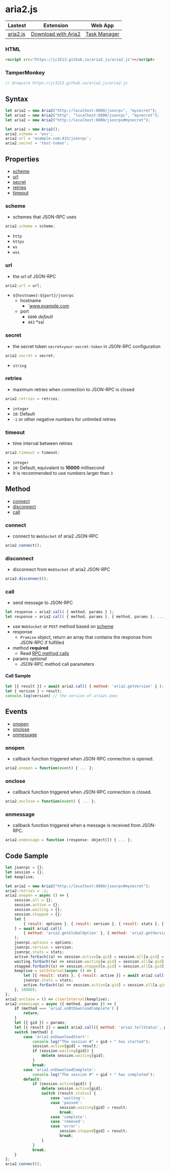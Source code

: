 # aria2.js

| Lastest | Extension | Web App |
| - | - | - |
| [aria2.js](https://jc3213.github.io/aria2.js/aria2.js) | [Download with Aria2](https://jc3213.github.io/download_with_aria2/) | [Task Manager](https://jc3213.github.io/aria2.js/app) |

### HTML
```HTML
<script src="https://jc3213.github.io/aria2.js/aria2.js"></script>
```

### TamperMonkey
```javascript
// @require https://jc3213.github.io/aria2.js/aria2.js
```

## Syntax
```javascript
let aria2 = new Aria2("http://localhost:6800/jsonrpc", "mysecret");
let aria2 = new Aria2("http", "localhost:6800/jsonrpc", "mysecret");
let aria2 = new Aria2("http://localhost:6800/jsonrpc#mysecret");
```

```javascript
let aria2 = new Aria2();
aria2.scheme = 'wss';
aria2.url = 'example.com:433/jsonrpc';
aria2.secret = 'test-token';
```

## Properties
- [scheme](#scheme)
- [url](#url)
- [secret](#secret)
- [retries](#retries)
- [timeout](#timeout)

### scheme
- schemes that JSON-RPC uses
```javascript
aria2.scheme = scheme;
```
- `http`
- `https`
- `ws`
- `wss`

### url
- the url of JSON-RPC
```javascript
aria2.url = url;
```
- `${hostname}:${port}/jsonrpc`
    - hostname
        - `www.example.com
    - port
        - `6800` *default*
        - `443`  *ssl

### secret
- the secret token `secret=your-secret-token` in JSON-RPC configuration
```javascript
aria2.secret = secret;
```
- `string`

### retries
- maximum retries when connection to JSON-RPC is closed
```javascript
aria2.retries = retries;
```
- `integer`
- `10`: Default
- `-1` or other negative numbers for unlimited retries
 
### timeout
- time interval between retries
```javascript
aria2.timeout = timeout;
```
- `integer`
- `10`: Default, equivalent to **10000** millisecond
- It is recommended to use numbers larger than `3`

## Method
- [connect](#connect)
- [disconnect](#disconnect)
- [call](#call)

### connect
- connect to `WebSocket` of aria2 JSON-RPC
```javascript
aria2.connect();
```

### disconnect
- disconnect from `WebSocket` of aria2 JSON-RPC
```javascript
aria2.disconnect();
```

### call
- send message to JSON-RPC
```javascript
let response = aria2.call( { method, params } );
let response = aria2.call( { method, params }, { method, params }, ..., { method, params } );
```
- use `WebSocket` or `POST` method based on [scheme](#scheme)
- response
    - `Promise` object, return an array that contains the response from JSON-RPC if fulfilled
- method **required**
    - Read [RPC method calls](https://aria2.github.io/manual/en/html/aria2c.html#methods)
- params *optional*
    - JSON-RPC method call parameters

#### Call Sample
```javascript
let [{ result }] = await aria2.call( { method: 'aria2.getVersion' } );
let { version } = result;
console.log(version) // the version of aria2c.exe;
```

## Events
- [onopen](#onopen)
- [onclose](#onclose)
- [onmessage](#onmessage)

### onopen
- callback function triggered when JSON-RPC connection is opened.
```javascript
aria2.onopen = function(event) { ... };
```

### onclose
- callback function triggered when JSON-RPC connection is closed.
```javascript
aria2.onclose = function(event) { ... };
```

### onmessage
- callback function triggered when a message is received from JSON-RPC.
```javascript
aria2.onmessage = function (response: object[]) { ... };
```

## Code Sample
```javascript
let jsonrpc = {};
let session = {};
let keeplive;

let aria2 = new Aria2("http://localhost:6800/jsonrpc#mysecret");
aria2.retries = -1;
aria2.onopen = async () => {
    session.all = {};
    session.active = {};
    session.waiting = {};
    session.stopped = {};
    let [
        { result: options }, { result: version }, { result: stats }, { result: active }, { result: waiting }, { result: stopped }
    ] = await aria2.call(
        { method: 'aria2.getGlobalOption' }, { method: 'aria2.getVersion' }, { method: 'aria2.getGlobalStat' }, { method: 'aria2.tellActive' }, { method: 'aria2.tellWaiting', params: [0, 999] }, { method: 'aria2.tellStopped', params: [0, 999] }
    );
    jsonrpc.options = options;
    jsonrpc.version = version;
    jsonrpc.stats = stats;
    active.forEach((a) => session.active[a.gid] = session.all[a.gid] = a);
    waiting.forEach((w) => session.waiting[w.gid] = session.all[w.gid] = w);
    stopped.forEach((s) => session.stopped[s.gid] = session.all[s.gid] = s);
    keeplive = setInterval(async () => {
        let [{ result: stats }, { result: active }] = await aria2.call({ method: 'aria2.getGlobalStat' }, { method: 'aria2.tellActive'} );
        jsonrpc.stats = stats;
        active.forEach((a) => session.active[a.gid] = session.all[a.gid] = a);
    }, 10000);
};
aria2.onclose = () => clearInterval(keeplive);
aria2.onmessage = async ({ method, params }) => {
    if (method === 'aria2.onBtDownloadComplete') {
        return;
    }
    let [{ gid }] = params;
    let [{ result }] = await aria2.call({ method: 'aria2.tellStatus', params: [gid] });
    switch (method) {
        case 'aria2.onDownloadStart':
            console.log("The session #" + gid + " has started");
            session.active[gid] = result;
            if (session.waiting[gid]) {
                delete session.waiting[gid];
            }
            break;
        case 'aria2.onDownloadComplete':
            console.log("The session #" + gid + " has completed");
        default:
            if (session.active[gid]) {
                delete session.active[gid];
                switch (result.status) {
                    case 'waiting':
                    case 'paused':
                        session.waiting[gid] = result;
                        break;
                    case 'complete':
                    case 'removed':
                    case 'error':
                        session.stopped[gid] = result;
                        break;
                }
            }
            break;
    }
};
aria2.connect();
```
